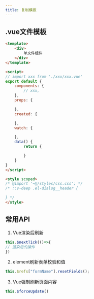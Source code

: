```yaml
---
title: 复制模板
---
```


## .vue文件模板

```html
<template>
    <div>
        单文件组件
    </div>
</template>

<script>
// import xxx from './xxx/xxx.vue'
export default {
    components: {
        // xxx,
    },
    props: {

    },
    created: {

    },
    watch: {

    },
    data() {
        return {

        }
    }
}
</script>

<style scoped>
/* @import '~@/styles/css.css'; */
/* ::v-deep .el-dialog__header {

} */
</style>
```

## 常用API
1. Vue渲染后刷新
```js
this.$nextTick(()=>{
// 渲染后的操作
})
```
2. element刷新表单校验和值
```js
this.$refs["formName"].resetFields();
```
3. Vue强制刷新页面内容
```js
this.$forceUpdate()
```